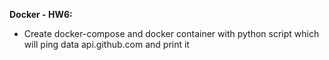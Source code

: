 **Docker - HW6:**

* Create docker-compose and docker container with python script which will ping data api.github.com and print it
